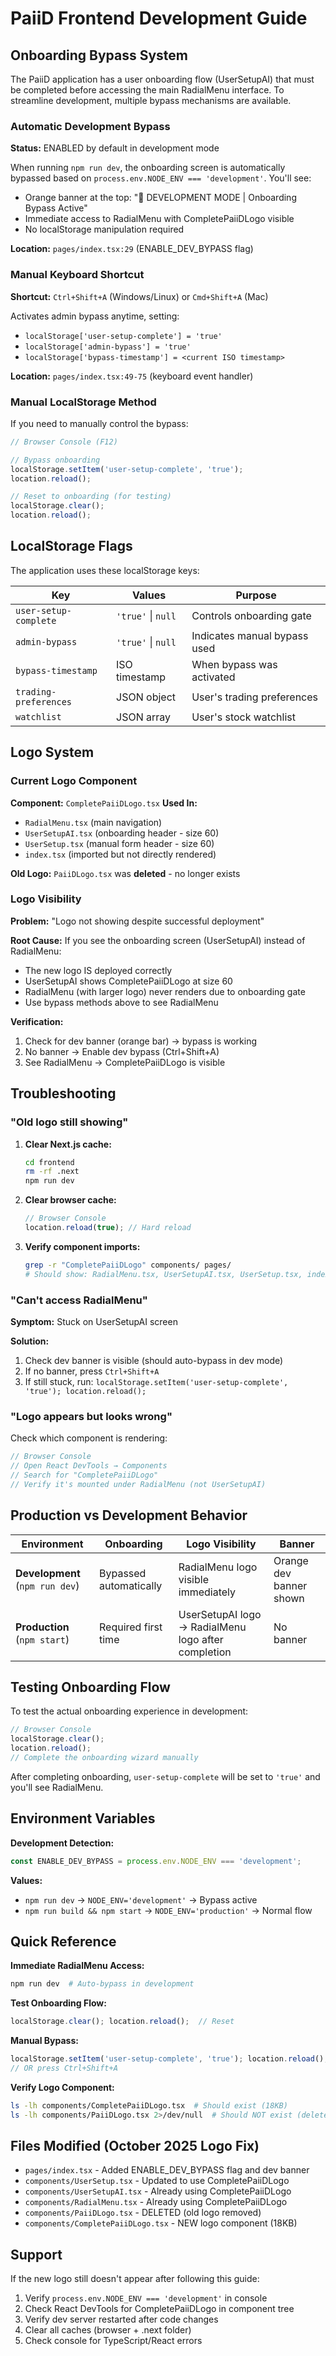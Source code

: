 # PaiiD Frontend Development Guide

## Onboarding Bypass System

The PaiiD application has a user onboarding flow (UserSetupAI) that must be completed before accessing the main RadialMenu interface. To streamline development, multiple bypass mechanisms are available.

### Automatic Development Bypass

**Status:** ENABLED by default in development mode

When running `npm run dev`, the onboarding screen is automatically bypassed based on `process.env.NODE_ENV === 'development'`. You'll see:

- Orange banner at the top: "🔧 DEVELOPMENT MODE | Onboarding Bypass Active"
- Immediate access to RadialMenu with CompletePaiiDLogo visible
- No localStorage manipulation required

**Location:** `pages/index.tsx:29` (ENABLE_DEV_BYPASS flag)

### Manual Keyboard Shortcut

**Shortcut:** `Ctrl+Shift+A` (Windows/Linux) or `Cmd+Shift+A` (Mac)

Activates admin bypass anytime, setting:
- `localStorage['user-setup-complete'] = 'true'`
- `localStorage['admin-bypass'] = 'true'`
- `localStorage['bypass-timestamp'] = <current ISO timestamp>`

**Location:** `pages/index.tsx:49-75` (keyboard event handler)

### Manual LocalStorage Method

If you need to manually control the bypass:

```javascript
// Browser Console (F12)

// Bypass onboarding
localStorage.setItem('user-setup-complete', 'true');
location.reload();

// Reset to onboarding (for testing)
localStorage.clear();
location.reload();
```

## LocalStorage Flags

The application uses these localStorage keys:

| Key | Values | Purpose |
|-----|--------|---------|
| `user-setup-complete` | `'true'` \| `null` | Controls onboarding gate |
| `admin-bypass` | `'true'` \| `null` | Indicates manual bypass used |
| `bypass-timestamp` | ISO timestamp | When bypass was activated |
| `trading-preferences` | JSON object | User's trading preferences |
| `watchlist` | JSON array | User's stock watchlist |

## Logo System

### Current Logo Component

**Component:** `CompletePaiiDLogo.tsx`
**Used In:**
- `RadialMenu.tsx` (main navigation)
- `UserSetupAI.tsx` (onboarding header - size 60)
- `UserSetup.tsx` (manual form header - size 60)
- `index.tsx` (imported but not directly rendered)

**Old Logo:** `PaiiDLogo.tsx` was **deleted** - no longer exists

### Logo Visibility

**Problem:** "Logo not showing despite successful deployment"

**Root Cause:** If you see the onboarding screen (UserSetupAI) instead of RadialMenu:
- The new logo IS deployed correctly
- UserSetupAI shows CompletePaiiDLogo at size 60
- RadialMenu (with larger logo) never renders due to onboarding gate
- Use bypass methods above to see RadialMenu

**Verification:**
1. Check for dev banner (orange bar) → bypass is working
2. No banner → Enable dev bypass (Ctrl+Shift+A)
3. See RadialMenu → CompletePaiiDLogo is visible

## Troubleshooting

### "Old logo still showing"

1. **Clear Next.js cache:**
   ```bash
   cd frontend
   rm -rf .next
   npm run dev
   ```

2. **Clear browser cache:**
   ```javascript
   // Browser Console
   location.reload(true); // Hard reload
   ```

3. **Verify component imports:**
   ```bash
   grep -r "CompletePaiiDLogo" components/ pages/
   # Should show: RadialMenu.tsx, UserSetupAI.tsx, UserSetup.tsx, index.tsx
   ```

### "Can't access RadialMenu"

**Symptom:** Stuck on UserSetupAI screen

**Solution:**
1. Check dev banner is visible (should auto-bypass in dev mode)
2. If no banner, press `Ctrl+Shift+A`
3. If still stuck, run: `localStorage.setItem('user-setup-complete', 'true'); location.reload();`

### "Logo appears but looks wrong"

Check which component is rendering:

```javascript
// Browser Console
// Open React DevTools → Components
// Search for "CompletePaiiDLogo"
// Verify it's mounted under RadialMenu (not UserSetupAI)
```

## Production vs Development Behavior

| Environment | Onboarding | Logo Visibility | Banner |
|-------------|-----------|-----------------|--------|
| **Development** (`npm run dev`) | Bypassed automatically | RadialMenu logo visible immediately | Orange dev banner shown |
| **Production** (`npm start`) | Required first time | UserSetupAI logo → RadialMenu logo after completion | No banner |

## Testing Onboarding Flow

To test the actual onboarding experience in development:

```javascript
// Browser Console
localStorage.clear();
location.reload();
// Complete the onboarding wizard manually
```

After completing onboarding, `user-setup-complete` will be set to `'true'` and you'll see RadialMenu.

## Environment Variables

**Development Detection:**
```typescript
const ENABLE_DEV_BYPASS = process.env.NODE_ENV === 'development';
```

**Values:**
- `npm run dev` → `NODE_ENV='development'` → Bypass active
- `npm run build && npm start` → `NODE_ENV='production'` → Normal flow

## Quick Reference

**Immediate RadialMenu Access:**
```bash
npm run dev  # Auto-bypass in development
```

**Test Onboarding Flow:**
```javascript
localStorage.clear(); location.reload();  // Reset
```

**Manual Bypass:**
```javascript
localStorage.setItem('user-setup-complete', 'true'); location.reload();
// OR press Ctrl+Shift+A
```

**Verify Logo Component:**
```bash
ls -lh components/CompletePaiiDLogo.tsx  # Should exist (18KB)
ls -lh components/PaiiDLogo.tsx 2>/dev/null  # Should NOT exist (deleted)
```

## Files Modified (October 2025 Logo Fix)

- `pages/index.tsx` - Added ENABLE_DEV_BYPASS flag and dev banner
- `components/UserSetup.tsx` - Updated to use CompletePaiiDLogo
- `components/UserSetupAI.tsx` - Already using CompletePaiiDLogo
- `components/RadialMenu.tsx` - Already using CompletePaiiDLogo
- `components/PaiiDLogo.tsx` - DELETED (old logo removed)
- `components/CompletePaiiDLogo.tsx` - NEW logo component (18KB)

## Support

If the new logo still doesn't appear after following this guide:

1. Verify `process.env.NODE_ENV === 'development'` in console
2. Check React DevTools for CompletePaiiDLogo in component tree
3. Verify dev server restarted after code changes
4. Clear all caches (browser + .next folder)
5. Check console for TypeScript/React errors
